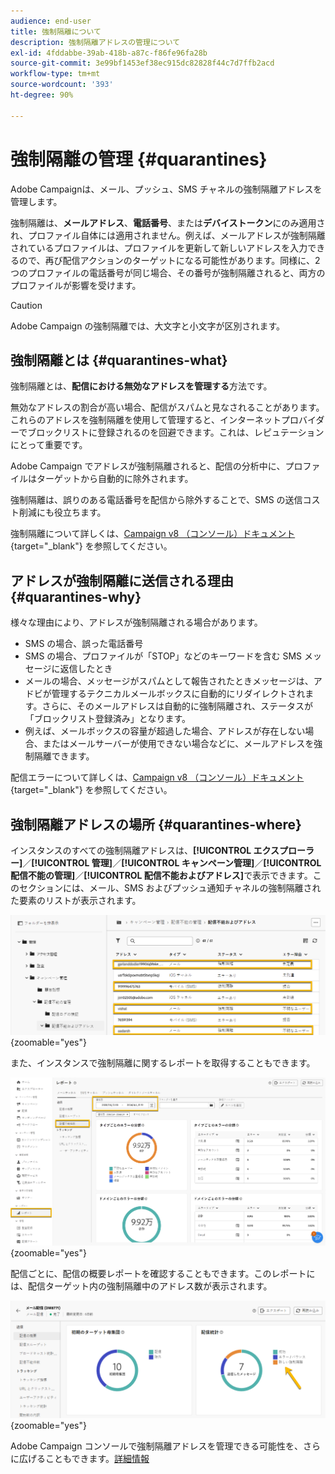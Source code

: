 ```yaml
---
audience: end-user
title: 強制隔離について
description: 強制隔離アドレスの管理について
exl-id: 4fddabbe-39ab-418b-a87c-f86fe96fa28b
source-git-commit: 3e99bf1453ef38ec915dc82828f44c7d7ffb2acd
workflow-type: tm+mt
source-wordcount: '393'
ht-degree: 90%

---
```


# 強制隔離の管理 {#quarantines}

Adobe Campaignは、メール、プッシュ、SMS チャネルの強制隔離アドレスを管理します。

強制隔離は、**メールアドレス**、**電話番号**、または&#x200B;**デバイストークン**&#x200B;にのみ適用され、プロファイル自体には適用されません。例えば、メールアドレスが強制隔離されているプロファイルは、プロファイルを更新して新しいアドレスを入力できるので、再び配信アクションのターゲットになる可能性があります。同様に、2 つのプロファイルの電話番号が同じ場合、その番号が強制隔離されると、両方のプロファイルが影響を受けます。

>[!CAUTION]
>
>Adobe Campaign の強制隔離では、大文字と小文字が区別されます。

## 強制隔離とは {#quarantines-what}

強制隔離とは、**配信における無効なアドレスを管理する**&#x200B;方法です。

無効なアドレスの割合が高い場合、配信がスパムと見なされることがあります。これらのアドレスを強制隔離を使用して管理すると、インターネットプロバイダーでブロックリストに登録されるのを回避できます。これは、レピュテーションにとって重要です。

Adobe Campaign でアドレスが強制隔離されると、配信の分析中に、プロファイルはターゲットから自動的に除外されます。

強制隔離は、誤りのある電話番号を配信から除外することで、SMS の送信コスト削減にも役立ちます。

強制隔離について詳しくは、[Campaign v8 （コンソール）ドキュメント ](https://experienceleague.adobe.com/en/docs/campaign/campaign-v8/send/failures/quarantines){target="_blank"} を参照してください。


## アドレスが強制隔離に送信される理由 {#quarantines-why}

様々な理由により、アドレスが強制隔離される場合があります。

* SMS の場合、誤った電話番号
* SMS の場合、プロファイルが「STOP」などのキーワードを含む SMS メッセージに返信したとき
* メールの場合、メッセージがスパムとして報告されたときメッセージは、アドビが管理するテクニカルメールボックスに自動的にリダイレクトされます。さらに、そのメールアドレスは自動的に強制隔離され、ステータスが「ブロックリスト登録済み」となります。
* 例えば、メールボックスの容量が超過した場合、アドレスが存在しない場合、またはメールサーバーが使用できない場合などに、メールアドレスを強制隔離できます。

配信エラーについて詳しくは、[Campaign v8 （コンソール）ドキュメント ](https://experienceleague.adobe.com/en/docs/campaign/campaign-v8/send/failures/delivery-failures){target="_blank"} を参照してください。

## 強制隔離アドレスの場所 {#quarantines-where}

インスタンスのすべての強制隔離アドレスは、**[!UICONTROL エクスプローラー]**／**[!UICONTROL 管理]**／**[!UICONTROL キャンペーン管理]**／**[!UICONTROL 配信不能の管理]**／**[!UICONTROL 配信不能およびアドレス]**&#x200B;で表示できます。このセクションには、メール、SMS およびプッシュ通知チャネルの強制隔離された要素のリストが表示されます。

![](assets/quarantine_location.png){zoomable="yes"}

また、インスタンスで強制隔離に関するレポートを取得することもできます。

![](assets/quarantine_reports.png){zoomable="yes"}

配信ごとに、配信の概要レポートを確認することもできます。このレポートには、配信ターゲット内の強制隔離中のアドレス数が表示されます。

![](assets/quarantine_delivery.png){zoomable="yes"}

Adobe Campaign コンソールで強制隔離アドレスを管理できる可能性を、さらに広げることもできます。[詳細情報](https://experienceleague.adobe.com/ja/docs/campaign/campaign-v8/send/failures/quarantines#access-quarantined-addresses)
